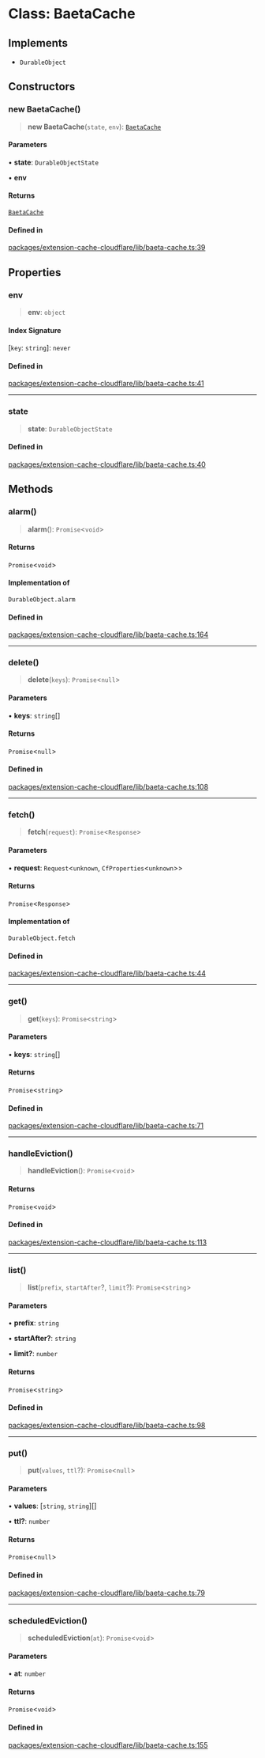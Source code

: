 # Class: BaetaCache

## Implements

- `DurableObject`

## Constructors

### new BaetaCache()

> **new BaetaCache**(`state`, `env`): [`BaetaCache`](BaetaCache.md)

#### Parameters

• **state**: `DurableObjectState`

• **env**

#### Returns

[`BaetaCache`](BaetaCache.md)

#### Defined in

[packages/extension-cache-cloudflare/lib/baeta-cache.ts:39](https://github.com/andreisergiu98/baeta/blob/e352a1ec749c5b23df693f5f8373ac0b75347349/packages/extension-cache-cloudflare/lib/baeta-cache.ts#L39)

## Properties

### env

> **env**: `object`

#### Index Signature

 \[`key`: `string`\]: `never`

#### Defined in

[packages/extension-cache-cloudflare/lib/baeta-cache.ts:41](https://github.com/andreisergiu98/baeta/blob/e352a1ec749c5b23df693f5f8373ac0b75347349/packages/extension-cache-cloudflare/lib/baeta-cache.ts#L41)

***

### state

> **state**: `DurableObjectState`

#### Defined in

[packages/extension-cache-cloudflare/lib/baeta-cache.ts:40](https://github.com/andreisergiu98/baeta/blob/e352a1ec749c5b23df693f5f8373ac0b75347349/packages/extension-cache-cloudflare/lib/baeta-cache.ts#L40)

## Methods

### alarm()

> **alarm**(): `Promise`\<`void`\>

#### Returns

`Promise`\<`void`\>

#### Implementation of

`DurableObject.alarm`

#### Defined in

[packages/extension-cache-cloudflare/lib/baeta-cache.ts:164](https://github.com/andreisergiu98/baeta/blob/e352a1ec749c5b23df693f5f8373ac0b75347349/packages/extension-cache-cloudflare/lib/baeta-cache.ts#L164)

***

### delete()

> **delete**(`keys`): `Promise`\<`null`\>

#### Parameters

• **keys**: `string`[]

#### Returns

`Promise`\<`null`\>

#### Defined in

[packages/extension-cache-cloudflare/lib/baeta-cache.ts:108](https://github.com/andreisergiu98/baeta/blob/e352a1ec749c5b23df693f5f8373ac0b75347349/packages/extension-cache-cloudflare/lib/baeta-cache.ts#L108)

***

### fetch()

> **fetch**(`request`): `Promise`\<`Response`\>

#### Parameters

• **request**: `Request`\<`unknown`, `CfProperties`\<`unknown`\>\>

#### Returns

`Promise`\<`Response`\>

#### Implementation of

`DurableObject.fetch`

#### Defined in

[packages/extension-cache-cloudflare/lib/baeta-cache.ts:44](https://github.com/andreisergiu98/baeta/blob/e352a1ec749c5b23df693f5f8373ac0b75347349/packages/extension-cache-cloudflare/lib/baeta-cache.ts#L44)

***

### get()

> **get**(`keys`): `Promise`\<`string`\>

#### Parameters

• **keys**: `string`[]

#### Returns

`Promise`\<`string`\>

#### Defined in

[packages/extension-cache-cloudflare/lib/baeta-cache.ts:71](https://github.com/andreisergiu98/baeta/blob/e352a1ec749c5b23df693f5f8373ac0b75347349/packages/extension-cache-cloudflare/lib/baeta-cache.ts#L71)

***

### handleEviction()

> **handleEviction**(): `Promise`\<`void`\>

#### Returns

`Promise`\<`void`\>

#### Defined in

[packages/extension-cache-cloudflare/lib/baeta-cache.ts:113](https://github.com/andreisergiu98/baeta/blob/e352a1ec749c5b23df693f5f8373ac0b75347349/packages/extension-cache-cloudflare/lib/baeta-cache.ts#L113)

***

### list()

> **list**(`prefix`, `startAfter`?, `limit`?): `Promise`\<`string`\>

#### Parameters

• **prefix**: `string`

• **startAfter?**: `string`

• **limit?**: `number`

#### Returns

`Promise`\<`string`\>

#### Defined in

[packages/extension-cache-cloudflare/lib/baeta-cache.ts:98](https://github.com/andreisergiu98/baeta/blob/e352a1ec749c5b23df693f5f8373ac0b75347349/packages/extension-cache-cloudflare/lib/baeta-cache.ts#L98)

***

### put()

> **put**(`values`, `ttl`?): `Promise`\<`null`\>

#### Parameters

• **values**: [`string`, `string`][]

• **ttl?**: `number`

#### Returns

`Promise`\<`null`\>

#### Defined in

[packages/extension-cache-cloudflare/lib/baeta-cache.ts:79](https://github.com/andreisergiu98/baeta/blob/e352a1ec749c5b23df693f5f8373ac0b75347349/packages/extension-cache-cloudflare/lib/baeta-cache.ts#L79)

***

### scheduledEviction()

> **scheduledEviction**(`at`): `Promise`\<`void`\>

#### Parameters

• **at**: `number`

#### Returns

`Promise`\<`void`\>

#### Defined in

[packages/extension-cache-cloudflare/lib/baeta-cache.ts:155](https://github.com/andreisergiu98/baeta/blob/e352a1ec749c5b23df693f5f8373ac0b75347349/packages/extension-cache-cloudflare/lib/baeta-cache.ts#L155)
